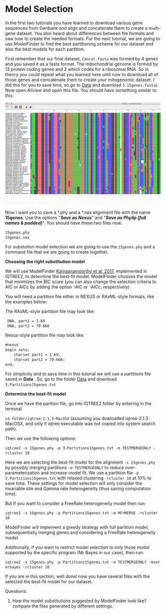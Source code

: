 # **Model Selection**


In the first two tutorials you have learned to download various gene sequences from Genbank and align and concatenate them to create a multi-gene dataset. You also heard about differences between file formats and saw how to create the needed formats. For the next tutorial, we are going to use *ModelFinder* to find the best partitioning scheme for our dataset and also the best models for each partition.

First remember that our final dataset, `Concat.fasta` was formed by 4 genes and you saved it as a fasta format. The mitochondrial genome is formed by 13 protein coding genes and 2 which codes for a ribosomal RNA. So in theory you could repeat what you learned here until now to download all of those genes and concatenate them to create your mitogenomic dataset. I did this for you to save time, so go to [Data](https://github.com/leimurillo/Mol_Phyl_2021/blob/main/Data/) and download `3.15genes.fasta`). Now open *Aliview* and open this file. You should have something similar to this:

<p align="center"><img src="https://github.com/leimurillo/Mol_Phyl_2021/blob/main/Tutorials/3.ModelSelection/Aliview7.png" alt="Aliview7" width="900"></p>

Now I want you to save a \*.phy and a \*.nex alignment file with the name **15genes**. Use the options "***Save as Nexus***" and "***Save as Phylip (full names & padded)***". You should have these two files now:

```
15genes.phy
15genes.nex
```

For substution model selection we are going to use the `15genes.phy` and a command file that we are going to create together. 

**Choosing the right substitution model**

We will use ModelFinder [Kalyaanamoorthy et al. 2017](https://www.nature.com/articles/nmeth.4285), implemented in IQTREE2, to determine the best-fit model. ModelFinder chooses the model that minimizes the BIC score (you can also change the selection criteria to AIC or AICc by adding the option -AIC or -AICc, respectively).

You will need a partition file either in NEXUS or RAxML-style formats, like the examples below: 

The RAxML-style partition file may look like:

```
 DNA, part1 = 1-69 
 DNA, part2 = 70-666
```

Nexus-style partition file may look like:

```
#nexus
begin sets;
    charset part1 = 1-69; 
    charset part2 = 70-666;
end;
```

For simplicity and to save time in this tutorial we will use a partitions file saved in **Data** . So, go to the folder [Data](https://github.com/leimurillo/Mol_Phyl_2021/blob/main/Data/) and download `3.Partitions15genes.txt` 

**Determine the best-fit model**

Once we have the parition file, go into IQTREE2 folder by entering in the terminal


``cd folder/iqtree-2.1.3-MacOSX`` (assuming you dowloaded iqtree-2.1.3-MacOSX, and only if iqtree executable was not copied into system search path).


Then we use the following options:

```
iqtree2 -s 15genes.phy -p 3.Partitions15genes.txt -m TESTMERGEONLY -rcluster 10

```

Here we are selecting the best-fit model for the alignment `-s 15genes.phy` by possibly merging partitions `-m TESTMERGEONLY` to reduce over-parameterization and increase model fit. We use a  partition file `-p 3.Partitions15genes.txt` with relaxed clustering `-rcluster 10` at 10% to save time. These settings for model selection will only consider the invariable site and Gamma rate heterogeneity (thus saving computation time).


But if you want to consider a FreeRate heterogeneity model then run:


```
iqtree2 -s 15genes.phy -p Partitions15genes.txt -m MF+MERGE -rcluster 10

```
ModelFinder will implement a greedy strategy with full partition model, subsequentially merging genes and considering a FreeRate heterogeneity model.

Additionally, if you want to restrict model selection to only those model supported by the specific program (Mr Bayes in our case), then run:


```
iqtree2 -s 15genes.phy -p Partitions15genes.txt -m TESTMERGEONLY -mset mrbayes -rcluster 10 

```

If you are in this section, well done! now you have several files with the selected the best-fit model for our dataset.

Questions:

1. How the model substitutions suggested by ModelFinder look like? compare the files generated by different settings.
